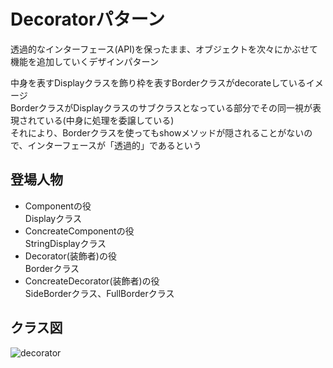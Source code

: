 # Decoratorパターン
透過的なインターフェース(API)を保ったまま、オブジェクトを次々にかぶせて機能を追加していくデザインパターン

中身を表すDisplayクラスを飾り枠を表すBorderクラスがdecorateしているイメージ  
BorderクラスがDisplayクラスのサブクラスとなっている部分でその同一視が表現されている(中身に処理を委譲している)  
それにより、Borderクラスを使ってもshowメソッドが隠されることがないので、インターフェースが「透過的」であるという

## 登場人物
- Componentの役  
Displayクラス
- ConcreateComponentの役  
StringDisplayクラス
- Decorator(装飾者)の役  
Borderクラス
- ConcreateDecorator(装飾者)の役  
SideBorderクラス、FullBorderクラス

## クラス図
![decorator](https://user-images.githubusercontent.com/11749585/34570219-6ddbe57e-f1ae-11e7-884b-d8df9b7e9f51.jpg)

